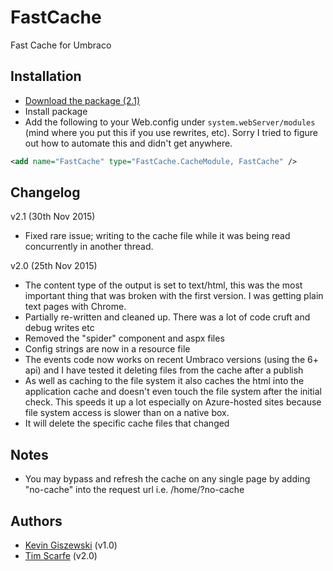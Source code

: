# FastCache

Fast Cache for Umbraco

## Installation

- [Download the package (2.1)](https://drive.google.com/a/developer-x.com/file/d/0Bz9S4LIuPplkVjlnV0JjT2d0dlU/view?usp=sharing)
- Install package
- Add the following to your Web.config under `system.webServer/modules` (mind where you put this if you use rewrites, etc). Sorry I tried to figure out how to automate this and didn't get anywhere. 

```xml
<add name="FastCache" type="FastCache.CacheModule, FastCache" />
```

## Changelog

v2.1 (30th Nov 2015)

* Fixed rare issue; writing to the cache file while it was being read concurrently in another thread. 

v2.0 (25th Nov 2015)

* The content type of the output is set to text/html, this was the most important thing that was broken with the first version. I was getting plain text pages with Chrome. 
* Partially re-written and cleaned up. There was a lot of code cruft and debug writes etc
* Removed the "spider" component and aspx files
* Config strings are now in a resource file
* The events code now works on recent Umbraco versions (using the 6+ api) and I have tested it deleting files from the cache after a publish
* As well as caching to the file system it also caches the html into the application cache and doesn't even touch the file system after the initial check. This speeds it up a lot especially on Azure-hosted sites because file system access is slower than on a native box.
* It will delete the specific cache files that changed

## Notes

- You may bypass and refresh the cache on any single page by adding "no-cache" into the request url i.e. /home/?no-cache

## Authors

- [Kevin Giszewski](https://github.com/kgiszewski/) (v1.0)
- [Tim Scarfe](https://github.com/ecsplendid/) (v2.0)

